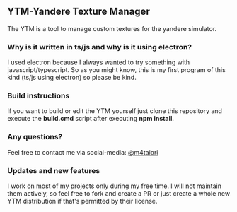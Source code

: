 ## YTM-Yandere Texture Manager
The YTM is a tool to manage custom textures for the yandere simulator.

### Why is it written in ts/js and why is it using electron?
I used electron because I always wanted to try something with javascript/typescript.
So as you might know, this is my first program of this kind (ts/js using electron) so please be kind.

### Build instructions
If you want to build or edit the YTM yourself just clone this repository and execute the **build.cmd** script after executing **npm install**.

### Any questions?
Feel free to contact me via social-media: [@m4taiori](https://twitter.com/m4taiori)

### Updates and new features
I work on most of my projects only during my free time.
I will not maintain them actively, so feel free to fork and create a PR or just create a
whole new YTM distribution if that's permitted by their license.
